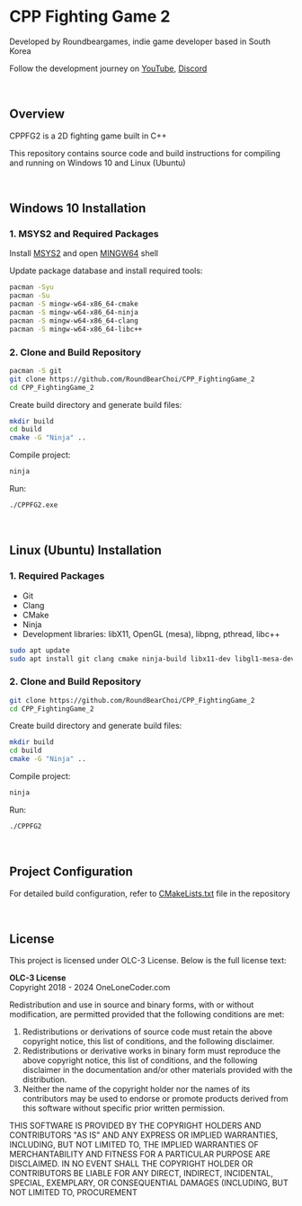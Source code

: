 # CPP Fighting Game 2

Developed by Roundbeargames, indie game developer based in South Korea

Follow the development journey on [YouTube](https://youtube.com/roundbeargames), [Discord](https://discord.gg/hAFTgcA)

<br>

## Overview

CPPFG2 is a 2D fighting game built in C++

This repository contains source code and build instructions for compiling and running on Windows 10 and Linux (Ubuntu)

<br>

## Windows 10 Installation

### 1. MSYS2 and Required Packages

Install [MSYS2](https://www.msys2.org/) and open [MINGW64](https://www.mingw-w64.org/) shell  

Update package database and install required tools:

```bash
pacman -Syu
pacman -Su
pacman -S mingw-w64-x86_64-cmake
pacman -S mingw-w64-x86_64-ninja
pacman -S mingw-w64-x86_64-clang
pacman -S mingw-w64-x86_64-libc++
```

### 2. Clone and Build Repository

```bash
pacman -S git
git clone https://github.com/RoundBearChoi/CPP_FightingGame_2
cd CPP_FightingGame_2
```

Create build directory and generate build files:

```bash
mkdir build
cd build
cmake -G "Ninja" ..
```

Compile project:

```bash
ninja
```

Run:

```bash
./CPPFG2.exe
```

<br>

## Linux (Ubuntu) Installation

### 1. Required Packages

- Git
- Clang
- CMake
- Ninja
- Development libraries: libX11, OpenGL (mesa), libpng, pthread, libc++

```bash
sudo apt update
sudo apt install git clang cmake ninja-build libx11-dev libgl1-mesa-dev libpng-dev libpthread-stubs0-dev libc++-dev libc++abi-dev
```

### 2. Clone and Build Repository

```bash
git clone https://github.com/RoundBearChoi/CPP_FightingGame_2
cd CPP_FightingGame_2
```

Create build directory and generate build files:

```bash
mkdir build
cd build
cmake -G "Ninja" ..
```

Compile project:

```bash
ninja
```

Run:

```bash
./CPPFG2
```

<br>

## Project Configuration

For detailed build configuration, refer to [CMakeLists.txt](https://github.com/RoundBearChoi/CPP_FightingGame_2/blob/main/CMakeLists.txt) file in the repository

<br>

## License

This project is licensed under OLC-3 License. Below is the full license text:

**OLC-3 License**  
Copyright 2018 - 2024 OneLoneCoder.com

Redistribution and use in source and binary forms, with or without modification, are permitted provided that the following conditions are met:

1. Redistributions or derivations of source code must retain the above copyright notice, this list of conditions, and the following disclaimer.
2. Redistributions or derivative works in binary form must reproduce the above copyright notice, this list of conditions, and the following disclaimer in the documentation and/or other materials provided with the distribution.
3. Neither the name of the copyright holder nor the names of its contributors may be used to endorse or promote products derived from this software without specific prior written permission.

THIS SOFTWARE IS PROVIDED BY THE COPYRIGHT HOLDERS AND CONTRIBUTORS "AS IS" AND ANY EXPRESS OR IMPLIED WARRANTIES, INCLUDING, BUT NOT LIMITED TO, THE IMPLIED WARRANTIES OF MERCHANTABILITY AND FITNESS FOR A PARTICULAR PURPOSE ARE DISCLAIMED. IN NO EVENT SHALL THE COPYRIGHT HOLDER OR CONTRIBUTORS BE LIABLE FOR ANY DIRECT, INDIRECT, INCIDENTAL, SPECIAL, EXEMPLARY, OR CONSEQUENTIAL DAMAGES (INCLUDING, BUT NOT LIMITED TO, PROCUREMENT
